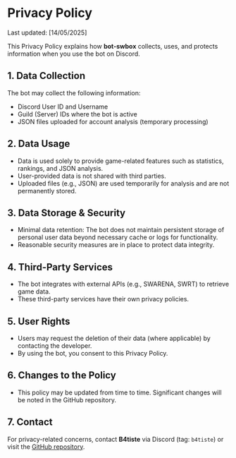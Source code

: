 # Privacy Policy

Last updated: [14/05/2025]

This Privacy Policy explains how **bot-swbox** collects, uses, and protects information when you use the bot on Discord.

## 1. Data Collection
The bot may collect the following information:
- Discord User ID and Username
- Guild (Server) IDs where the bot is active
- JSON files uploaded for account analysis (temporary processing)

## 2. Data Usage
- Data is used solely to provide game-related features such as statistics, rankings, and JSON analysis.
- User-provided data is not shared with third parties.
- Uploaded files (e.g., JSON) are used temporarily for analysis and are not permanently stored.

## 3. Data Storage & Security
- Minimal data retention: The bot does not maintain persistent storage of personal user data beyond necessary cache or logs for functionality.
- Reasonable security measures are in place to protect data integrity.

## 4. Third-Party Services
- The bot integrates with external APIs (e.g., SWARENA, SWRT) to retrieve game data.
- These third-party services have their own privacy policies.

## 5. User Rights
- Users may request the deletion of their data (where applicable) by contacting the developer.
- By using the bot, you consent to this Privacy Policy.

## 6. Changes to the Policy
- This policy may be updated from time to time. Significant changes will be noted in the GitHub repository.

## 7. Contact
For privacy-related concerns, contact **B4tiste** via Discord (tag: `b4tiste`) or visit the [GitHub repository](https://github.com/B4tiste/bot-swbox).
